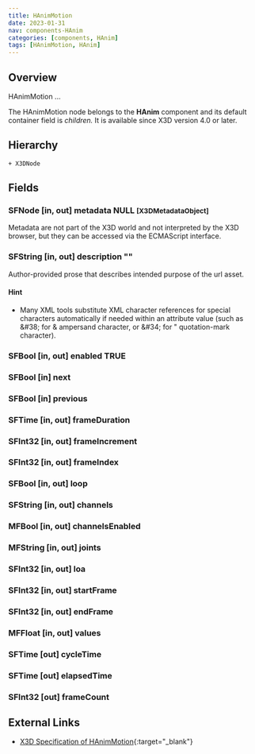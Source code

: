 ```yaml
---
title: HAnimMotion
date: 2023-01-31
nav: components-HAnim
categories: [components, HAnim]
tags: [HAnimMotion, HAnim]
---
```

<style>
.post h3 {
   word-spacing: 0.2em;
}
</style>

## Overview

HAnimMotion ...

The HAnimMotion node belongs to the **HAnim** component and its default container field is *children.* It is available since X3D version 4.0 or later.

## Hierarchy

```
+ X3DNode
```

## Fields

### SFNode [in, out] **metadata** NULL <small>[X3DMetadataObject]</small>

Metadata are not part of the X3D world and not interpreted by the X3D browser, but they can be accessed via the ECMAScript interface.

### SFString [in, out] **description** ""

Author-provided prose that describes intended purpose of the url asset.

#### Hint

- Many XML tools substitute XML character references for special characters automatically if needed within an attribute value (such as &amp;#38; for & ampersand character, or &amp;#34; for " quotation-mark character).

### SFBool [in, out] **enabled** TRUE

### SFBool [in] **next**

### SFBool [in] **previous**

### SFTime [in, out] **frameDuration** <small></small>

### SFInt32 [in, out] **frameIncrement** <small></small>

### SFInt32 [in, out] **frameIndex** <small></small>

### SFBool [in, out] **loop** <small></small>

### SFString [in, out] **channels** <small></small>

### MFBool [in, out] **channelsEnabled** <small></small>

### MFString [in, out] **joints** <small></small>

### SFInt32 [in, out] **loa** <small></small>

### SFInt32 [in, out] **startFrame** <small></small>

### SFInt32 [in, out] **endFrame** <small></small>

### MFFloat [in, out] **values** <small></small>

### SFTime [out] **cycleTime**

### SFTime [out] **elapsedTime**

### SFInt32 [out] **frameCount**

## External Links

- [X3D Specification of HAnimMotion](https://www.web3d.org/documents/specifications/19775-1/V4.0/Part01/components/hanim.html#HAnimMotion){:target="_blank"}
